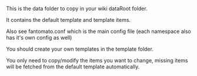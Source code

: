 This is the data folder to copy in your wiki dataRoot folder.

It contains the default template and template items.

Also see fantomato.conf which is the main config file
(each namespace also has it's own config as well)

You should create your own templates in the template folder.

You only need to copy/modify the items you want to change, missing items
will be fetched from the default template automatically.